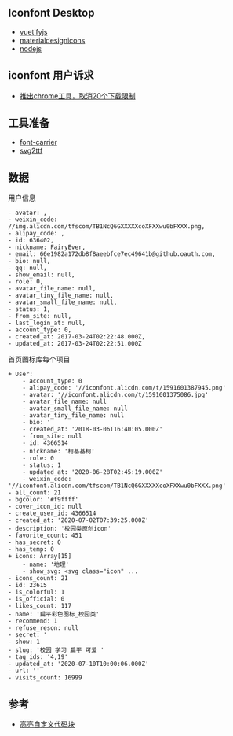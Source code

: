 ## Iconfont Desktop

* [vuetifyjs](https://vuetifyjs.com/zh-Hans/)
* [materialdesignicons](https://materialdesignicons.com/)
* [nodejs](http://nodejs.cn/api/events.html)

## iconfont 用户诉求

* [推出chrome工具，取消20个下载限制](https://github.com/thx/iconfont-plus/issues/209)

## 工具准备

* [font-carrier](https://github.com/purplebamboo/font-carrier)
* [svg2ttf](https://github.com/fontello/svg2ttf)

## 数据

用户信息

```
- avatar: ,
- weixin_code: //img.alicdn.com/tfscom/TB1NcQ6GXXXXXcoXFXXwu0bFXXX.png,
- alipay_code: ,
- id: 636402,
- nickname: FairyEver,
- email: 66e1982a172db8f8aeebfce7ec49641b@github.oauth.com,
- bio: null,
- qq: null,
- show_email: null,
- role: 0,
- avatar_file_name: null,
- avatar_tiny_file_name: null,
- avatar_small_file_name: null,
- status: 1,
- from_site: null,
- last_login_at: null,
- account_type: 0,
- created_at: 2017-03-24T02:22:48.000Z,
- updated_at: 2017-03-24T02:22:51.000Z
```

首页图标库每个项目

```
+ User:
	- account_type: 0
	- alipay_code: '//iconfont.alicdn.com/t/1591601387945.png'
	- avatar: '//iconfont.alicdn.com/t/1591601375086.jpg'
	- avatar_file_name: null
	- avatar_small_file_name: null
	- avatar_tiny_file_name: null
	- bio: '
	- created_at: '2018-03-06T16:40:05.000Z'
	- from_site: null
	- id: 4366514
	- nickname: '柯基基柯'
	- role: 0
	- status: 1
	- updated_at: '2020-06-28T02:45:19.000Z'
	- weixin_code: '//iconfont.alicdn.com/tfscom/TB1NcQ6GXXXXXcoXFXXwu0bFXXX.png'
- all_count: 21
- bgcolor: '#f9ffff'
- cover_icon_id: null
- create_user_id: 4366514
- created_at: '2020-07-02T07:39:25.000Z'
- description: '校园类原创icon'
- favorite_count: 451
- has_secret: 0
- has_temp: 0
+ icons: Array[15]
	- name: '地理'
	- show_svg: <svg class="icon" ...
- icons_count: 21
- id: 23615
- is_colorful: 1
- is_official: 0
- likes_count: 117
- name: '扁平彩色图标_校园类'
- recommend: 1
- refuse_reson: null
- secret: '
- show: 1
- slug: '校园 学习 扁平 可爱 '
- tag_ids: '4,19'
- updated_at: '2020-07-10T10:00:06.000Z'
- url: ''
- visits_count: 16999
```

## 参考

* [高亮自定义代码块](https://stackoverflow.com/questions/61164060/vue-custom-blocks-syntax-highlighting)

